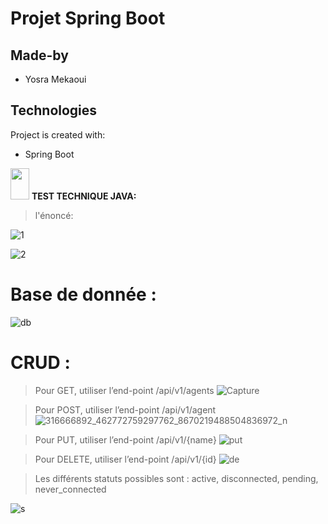 # Projet Spring Boot
 ## Made-by
* Yosra Mekaoui

	
## Technologies
Project is created with:
* Spring Boot
<img src="https://raw.githubusercontent.com/iampavangandhi/iampavangandhi/master/gifs/Hi.gif" width="30px" height="50px">
  <strong> TEST TECHNIQUE JAVA:</strong> 


>l'énoncé:

![1](https://user-images.githubusercontent.com/61566287/204065668-4da457c0-eb1a-4879-9b83-1dbfac2ce8c6.PNG)

![2](https://user-images.githubusercontent.com/61566287/204065670-96e24e2a-c5f6-41e1-b05f-7d433a5f5b98.PNG)

# Base de donnée :

![db](https://user-images.githubusercontent.com/61566287/204068790-446c02d0-fd81-4193-bc17-ad0496d9fd1d.PNG)


# CRUD :
> Pour GET, utiliser l’end-point /api/v1/agents
![Capture](https://user-images.githubusercontent.com/61566287/204092419-33867862-495e-484e-8da0-79a2c3995c4e.PNG)


> Pour POST, utiliser l’end-point /api/v1/agent
![316666892_462772759297762_8670219488504836972_n](https://user-images.githubusercontent.com/61566287/204393168-40310314-6212-48d0-8adb-aeddae86fc87.png)

> Pour PUT, utiliser l’end-point /api/v1/{name}
![put](https://user-images.githubusercontent.com/61566287/204068845-47598c21-1b97-4ce4-bc81-5c8650b386e2.PNG)

> Pour DELETE, utiliser l’end-point /api/v1/{id}
![de](https://user-images.githubusercontent.com/61566287/204068849-cd80a709-19f2-4069-9887-dc098a86b384.PNG)

> Les différents statuts possibles sont : active, disconnected, pending, never_connected

![s](https://user-images.githubusercontent.com/61566287/204068898-5d3b8eae-2ce2-4d30-a08d-469367f6ac4c.PNG)




